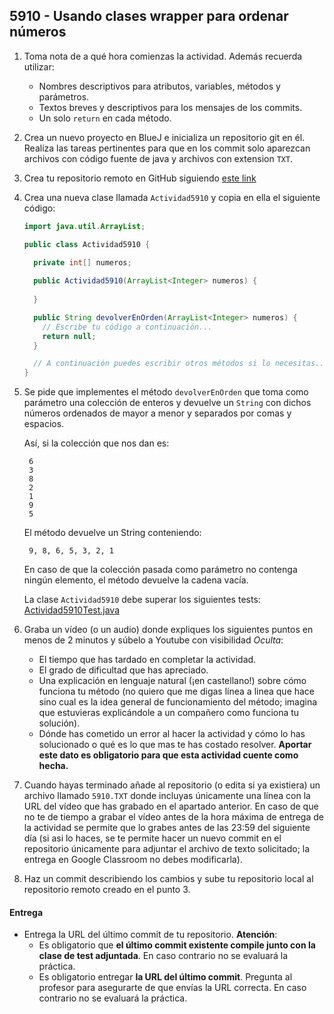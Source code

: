 ## 5910 - Usando clases wrapper para ordenar números

1. Toma nota de a qué hora comienzas la actividad. Además recuerda utilizar:
   * Nombres descriptivos para atributos, variables, métodos y parámetros.
   * Textos breves y descriptivos para los mensajes de los commits.
   * Un solo `return` en cada método.

2. Crea un nuevo proyecto en BlueJ e inicializa un repositorio git en él. Realiza las tareas pertinentes para que en los commit solo aparezcan archivos con código fuente de java y archivos con extension `TXT`.

3. Crea tu repositorio remoto en GitHub siguiendo [este link](https://classroom.github.com/a/JbDmi1f9)

5. Crea una nueva clase llamada `Actividad5910` y copia en ella el siguiente código: 

      ```java
      import java.util.ArrayList;

      public class Actividad5910 {
      
        private int[] numeros;
        
        public Actividad5910(ArrayList<Integer> numeros) {
        
        }

        public String devolverEnOrden(ArrayList<Integer> numeros) {
          // Escribe tu código a continuación...
          return null;
        }

        // A continuación puedes escribir otros métodos si lo necesitas...
      }
      ```

      
4. Se pide que implementes el método `devolverEnOrden` que toma como parámetro una colección de enteros y devuelve un `String` con dichos números ordenados de mayor a menor y separados por comas y espacios.

    Así, si la colección que nos dan es:

        6
        3
        8
        2
        1
        9
        5

    El método devuelve un String conteniendo:

        9, 8, 6, 5, 3, 2, 1

    En caso de que la colección pasada como parámetro no contenga ningún elemento, el método devuelve la cadena vacía.

    La clase `Actividad5910` debe superar los siguientes tests: [Actividad5910Test.java](https://gist.github.com/miguelbayon/2e7ea739579c600502fe45482292ce77)

5. Graba un vídeo (o un audio) donde expliques los siguientes puntos en menos de 2 minutos y súbelo a Youtube con visibilidad *Oculta*:
    - El tiempo que has tardado en completar la actividad.
    - El grado de dificultad que has apreciado.
    - Una explicación en lenguaje natural (¡en castellano!) sobre cómo funciona tu método (no quiero que me digas línea a linea que hace sino cual es la idea general de funcionamiento del método; imagina que estuvieras explicándole a un compañero como funciona tu solución).
    - Dónde has cometido un error al hacer la actividad y cómo lo has solucionado o qué es lo que mas te has costado resolver. **Aportar este dato es obligatorio para que esta actividad cuente como hecha.**

5. Cuando hayas terminado añade al repositorio (o edita si ya existiera) un archivo llamado `5910.TXT` donde incluyas únicamente una línea con la URL del vídeo que has grabado en el apartado anterior. En caso de que no te de tiempo a grabar el vídeo antes de la hora máxima de entrega de la actividad se permite que lo grabes antes de las 23:59 del siguiente día (si asi lo haces, se te permite hacer un nuevo commit en el repositorio únicamente para adjuntar el archivo de texto solicitado; la entrega en Google Classroom no debes modificarla).

6. Haz un commit describiendo los cambios y sube tu repositorio local al repositorio remoto creado en el punto 3.

#### Entrega

* Entrega la URL del último commit de tu repositorio. __Atención__: 
  * Es obligatorio que __el último commit existente compile junto con la clase de test adjuntada__. En caso contrario no se evaluará la práctica.
  * Es obligatorio entregar __la URL del último commit__. Pregunta al profesor para asegurarte de que envías la URL correcta. En caso contrario no se evaluará la práctica.
